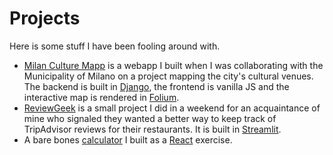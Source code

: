 # Projects

Here is some stuff I have been fooling around with.

- [Milan Culture Mapp](https://culturemapp.sassoli.io) is a webapp I built when I was collaborating with the Municipality of Milano on a project mapping the city's cultural venues. The backend is built in [Django](https://www.djangoproject.com), the frontend is vanilla JS and the interactive map is rendered in [Folium](https://python-visualization.github.io/folium/index.html).
- [ReviewGeek](https://reviewgeek.streamlit.app) is a small project I did in a weekend for an acquaintance of mine who signaled they wanted a better way to keep track of TripAdvisor  reviews for their restaurants. It is built in [Streamlit](https://streamlit.io).
- A bare bones [calculator](https://calculator.sassoli.io) I built as a [React](https://react.dev) exercise.
